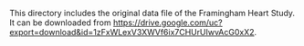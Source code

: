 This directory includes the original data file of the Framingham Heart Study. It can be downloaded from https://drive.google.com/uc?export=download&id=1zFxWLexV3XWVf6ix7CHUrUIwvAcG0xX2.
